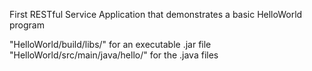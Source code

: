 First RESTful Service Application that demonstrates a basic HelloWorld program

"HelloWorld/build/libs/" for an executable .jar file
"HelloWorld/src/main/java/hello/" for the .java files